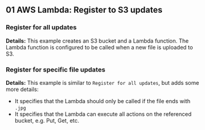 ## 01 AWS Lambda: Register to S3 updates

### Register for all updates

**Details:**
This example creates an S3 bucket and a Lambda function.
The Lambda function is configured to be called when a new file is uploaded to S3.


### Register for specific file updates

**Details:**
This example is similar to `Register for all updates`, but adds some more details:
- It specifies that the Lambda should only be called if the file ends with `.jpg`
- It specifies that the Lambda can execute all actions on the referenced bucket, e.g. Put, Get, etc.